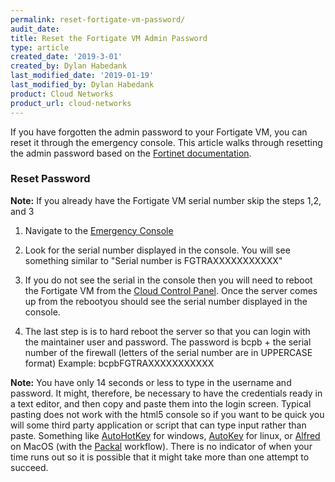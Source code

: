 ```yaml
---
permalink: reset-fortigate-vm-password/
audit_date:
title: Reset the Fortigate VM Admin Password
type: article
created_date: '2019-3-01'
created_by: Dylan Habedank
last_modified_date: '2019-01-19'
last_modified_by: Dylan Habedank
product: Cloud Networks
product_url: cloud-networks
---
```


If you have forgotten the admin password to your Fortigate VM, you can reset it through the emergency console. This article walks through resetting the admin password based on the [Fortinet documentation](https://cookbook.fortinet.com/resetting-a-lost-admin-password/). 

### Reset Password

**Note:** If you already have the Fortigate VM serial number skip the steps 1,2, and 3

1. Navigate to the [Emergency Console](https://support.rackspace.com/how-to/start-a-console-session/)

2. Look for the serial number displayed in the console. You will see something similar to "Serial number is FGTRAXXXXXXXXXXX"

3. If you do not see the serial in the console then you will need to reboot the Fortigate VM from the [Cloud Control Panel](https://login.rackspace.com). Once the server comes up from the rebootyou should see the serial number displayed in the console.

4. The last step is is to hard reboot the server so that you can login with the maintainer user and password. The password is bcpb + the serial number of the firewall (letters of the serial number are in UPPERCASE format)
Example: bcpbFGTRAXXXXXXXXXXX

**Note:** You have only 14 seconds or less to type in the username and password. It might, therefore, be necessary 
to have the credentials ready in a text editor, and then copy and paste them 
into the login screen. Typical pasting does not work with the html5 console so if you want to be quick you will some third party 
application or script that can type input rather than paste. Something like [AutoHotKey](https://www.autohotkey.com/) for windows, 
[AutoKey](https://github.com/autokey/autokey) for linux, or [Alfred](https://www.alfredapp.com/) on 
MacOS (with the [Packal](https://www.packal.org/workflow/type-clipboard) workflow). There is no indicator of when your time runs out so 
it is possible that it might take more than one attempt to succeed.